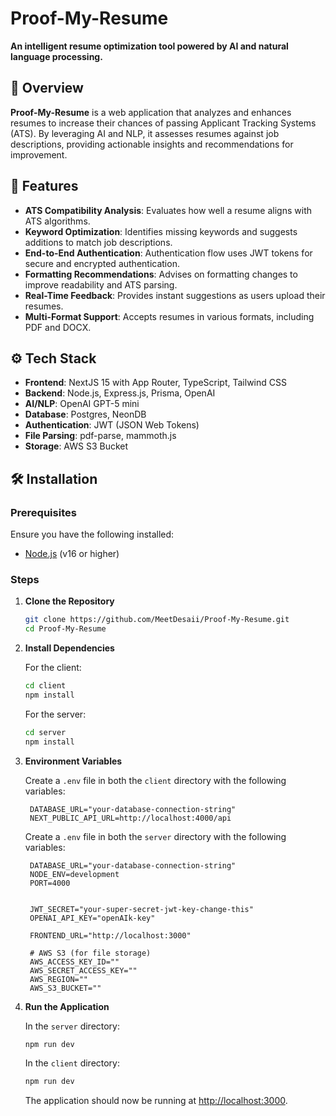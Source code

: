 # Proof-My-Resume

**An intelligent resume optimization tool powered by AI and natural language processing.**

## 🚀 Overview

**Proof-My-Resume** is a web application that analyzes and enhances resumes to increase their chances of passing Applicant Tracking Systems (ATS). By leveraging AI and NLP, it assesses resumes against job descriptions, providing actionable insights and recommendations for improvement.

## 🧩 Features

- **ATS Compatibility Analysis**: Evaluates how well a resume aligns with ATS algorithms.
- **Keyword Optimization**: Identifies missing keywords and suggests additions to match job descriptions.
- **End-to-End Authentication**: Authentication flow uses JWT tokens for secure and encrypted authentication. 
- **Formatting Recommendations**: Advises on formatting changes to improve readability and ATS parsing.
- **Real-Time Feedback**: Provides instant suggestions as users upload their resumes.
- **Multi-Format Support**: Accepts resumes in various formats, including PDF and DOCX.

## ⚙️ Tech Stack

- **Frontend**: NextJS 15 with App Router, TypeScript, Tailwind CSS
- **Backend**: Node.js, Express.js, Prisma, OpenAI
- **AI/NLP**: OpenAI GPT-5 mini
- **Database**: Postgres, NeonDB
- **Authentication**: JWT (JSON Web Tokens)
- **File Parsing**: pdf-parse, mammoth.js
- **Storage**: AWS S3 Bucket
  
## 🛠️ Installation

### Prerequisites

Ensure you have the following installed:

- [Node.js](https://nodejs.org/) (v16 or higher)

### Steps

1. **Clone the Repository**

   ```bash
   git clone https://github.com/MeetDesaii/Proof-My-Resume.git
   cd Proof-My-Resume

2. **Install Dependencies**

   For the client:

   ```bash
   cd client
   npm install
   ```

   For the server:

   ```bash
   cd server
   npm install
   ```

3. **Environment Variables**

   Create a `.env` file in both the `client` directory with the following variables:

   ```env
    DATABASE_URL="your-database-connection-string"
    NEXT_PUBLIC_API_URL=http://localhost:4000/api
   ```
   
   Create a `.env` file in both the `server` directory with the following variables:
  
   ```env
    DATABASE_URL="your-database-connection-string"
    NODE_ENV=development
    PORT=4000
    
    
    JWT_SECRET="your-super-secret-jwt-key-change-this"
    OPENAI_API_KEY="openAIk-key"
    
    FRONTEND_URL="http://localhost:3000"
    
    # AWS S3 (for file storage)
    AWS_ACCESS_KEY_ID=""
    AWS_SECRET_ACCESS_KEY=""
    AWS_REGION=""
    AWS_S3_BUCKET=""
   ```

4. **Run the Application**

   In the `server` directory:

   ```bash
   npm run dev
   ```

   In the `client` directory:

   ```bash
   npm run dev
   ```

   The application should now be running at [http://localhost:3000](http://localhost:3000).
